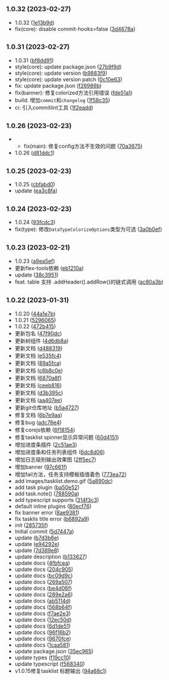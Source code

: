## <small>1.0.32 (2023-02-27)</small>

* 1.0.32 ([1e13b9d](https://gitee.com/zhangfisher/logsets/commits/1e13b9d))
* fix(core): disable <npm version patch> commit-hooks=false ([3d4678a](https://gitee.com/zhangfisher/logsets/commits/3d4678a))



## <small>1.0.31 (2023-02-27)</small>

* 1.0.31 ([bf8dd91](https://gitee.com/zhangfisher/logsets/commits/bf8dd91))
* style(core): update package.json ([27b9f9d](https://gitee.com/zhangfisher/logsets/commits/27b9f9d))
* style(core): update version ([b9883f9](https://gitee.com/zhangfisher/logsets/commits/b9883f9))
* style(core): update version patch ([0c10e63](https://gitee.com/zhangfisher/logsets/commits/0c10e63))
* fix: update package.json ([f26986b](https://gitee.com/zhangfisher/logsets/commits/f26986b))
* fix(banner): 修复colorized方法引用错误 ([fde51a1](https://gitee.com/zhangfisher/logsets/commits/fde51a1))
* build: 增加`commit`和`changelog` ([1f58c35](https://gitee.com/zhangfisher/logsets/commits/1f58c35))
* ci: 引入commitlint工具 ([1f2eadd](https://gitee.com/zhangfisher/logsets/commits/1f2eadd))



## <small>1.0.26 (2023-02-23)</small>

* - fix(main): 修复config方法不生效的问题 ([70a3675](https://gitee.com/zhangfisher/logsets/commits/70a3675))
* 1.0.26 ([d81ddc1](https://gitee.com/zhangfisher/logsets/commits/d81ddc1))



## <small>1.0.25 (2023-02-23)</small>

* 1.0.25 ([cbfabd0](https://gitee.com/zhangfisher/logsets/commits/cbfabd0))
* update ([ea3c8fa](https://gitee.com/zhangfisher/logsets/commits/ea3c8fa))



## <small>1.0.24 (2023-02-23)</small>

* 1.0.24 ([93fcdc3](https://gitee.com/zhangfisher/logsets/commits/93fcdc3))
* fix(type): 修改`DataTypeColorizeOptions`类型为可选 ([3a0b0ef](https://gitee.com/zhangfisher/logsets/commits/3a0b0ef))



## <small>1.0.23 (2023-02-21)</small>

* 1.0.23 ([a9ea5ef](https://gitee.com/zhangfisher/logsets/commits/a9ea5ef))
* 更新flex-tools依赖 ([eb1210a](https://gitee.com/zhangfisher/logsets/commits/eb1210a))
* update ([38c3951](https://gitee.com/zhangfisher/logsets/commits/38c3951))
* feat: table 支持 .addHeader().addRow()的链式调用 ([ac80a3b](https://gitee.com/zhangfisher/logsets/commits/ac80a3b))



## <small>1.0.22 (2023-01-31)</small>

* 1.0.20 ([44a1e7b](https://gitee.com/zhangfisher/logsets/commits/44a1e7b))
* 1.0.21 ([5296065](https://gitee.com/zhangfisher/logsets/commits/5296065))
* 1.0.22 ([472b415](https://gitee.com/zhangfisher/logsets/commits/472b415))
* 更新包名 ([47f90dc](https://gitee.com/zhangfisher/logsets/commits/47f90dc))
* 更新树组件 ([4d6db8a](https://gitee.com/zhangfisher/logsets/commits/4d6db8a))
* 更新文档 ([d488319](https://gitee.com/zhangfisher/logsets/commits/d488319))
* 更新文档 ([e535fc4](https://gitee.com/zhangfisher/logsets/commits/e535fc4))
* 更新文档 ([89a5fca](https://gitee.com/zhangfisher/logsets/commits/89a5fca))
* 更新文档 ([c6b8c0e](https://gitee.com/zhangfisher/logsets/commits/c6b8c0e))
* 更新文档 ([6870a8f](https://gitee.com/zhangfisher/logsets/commits/6870a8f))
* 更新文档 ([ceeb816](https://gitee.com/zhangfisher/logsets/commits/ceeb816))
* 更新文档 ([d3b395c](https://gitee.com/zhangfisher/logsets/commits/d3b395c))
* 更新文档 ([aa407ee](https://gitee.com/zhangfisher/logsets/commits/aa407ee))
* 更新git仓库地址 ([b5a4727](https://gitee.com/zhangfisher/logsets/commits/b5a4727))
* 修复文档 ([6b7e9aa](https://gitee.com/zhangfisher/logsets/commits/6b7e9aa))
* 修复bug ([adc76e4](https://gitee.com/zhangfisher/logsets/commits/adc76e4))
* 修复corejs依赖 ([6f18154](https://gitee.com/zhangfisher/logsets/commits/6f18154))
* 修复tasklist spinner显示异常问题 ([60d4151](https://gitee.com/zhangfisher/logsets/commits/60d4151))
* 增加进度条插件 ([2c51ae3](https://gitee.com/zhangfisher/logsets/commits/2c51ae3))
* 增加进度条和任务列表组件 ([6dc8d06](https://gitee.com/zhangfisher/logsets/commits/6dc8d06))
* 增加日志级别输出效果图 ([2ff5ec7](https://gitee.com/zhangfisher/logsets/commits/2ff5ec7))
* 增加banner ([97c661f](https://gitee.com/zhangfisher/logsets/commits/97c661f))
* 增加fail方法，任务支持模板插值着色 ([773ea72](https://gitee.com/zhangfisher/logsets/commits/773ea72))
* add images/tasklist.demo.gif ([5a890dc](https://gitee.com/zhangfisher/logsets/commits/5a890dc))
* add task plugin ([ba50e52](https://gitee.com/zhangfisher/logsets/commits/ba50e52))
* add task.note() ([788590a](https://gitee.com/zhangfisher/logsets/commits/788590a))
* add typescript supports ([314f3c3](https://gitee.com/zhangfisher/logsets/commits/314f3c3))
* default inline plugins ([80ecf76](https://gitee.com/zhangfisher/logsets/commits/80ecf76))
* fix banner error ([8ae9381](https://gitee.com/zhangfisher/logsets/commits/8ae9381))
* fix tasklis title error ([b6892a9](https://gitee.com/zhangfisher/logsets/commits/b6892a9))
* init ([285735f](https://gitee.com/zhangfisher/logsets/commits/285735f))
* Initial commit ([5d7447a](https://gitee.com/zhangfisher/logsets/commits/5d7447a))
* update ([b7d3b6e](https://gitee.com/zhangfisher/logsets/commits/b7d3b6e))
* update ([e94292e](https://gitee.com/zhangfisher/logsets/commits/e94292e))
* update ([7d389e8](https://gitee.com/zhangfisher/logsets/commits/7d389e8))
* update description ([b133627](https://gitee.com/zhangfisher/logsets/commits/b133627))
* update docs ([4fbfcea](https://gitee.com/zhangfisher/logsets/commits/4fbfcea))
* update docs ([204c905](https://gitee.com/zhangfisher/logsets/commits/204c905))
* update docs ([bc09d9c](https://gitee.com/zhangfisher/logsets/commits/bc09d9c))
* update docs ([269a507](https://gitee.com/zhangfisher/logsets/commits/269a507))
* update docs ([be4d06f](https://gitee.com/zhangfisher/logsets/commits/be4d06f))
* update docs ([289e2a6](https://gitee.com/zhangfisher/logsets/commits/289e2a6))
* update docs ([ab5114d](https://gitee.com/zhangfisher/logsets/commits/ab5114d))
* update docs ([568b64f](https://gitee.com/zhangfisher/logsets/commits/568b64f))
* update docs ([f7ae2e3](https://gitee.com/zhangfisher/logsets/commits/f7ae2e3))
* update docs ([12ec50d](https://gitee.com/zhangfisher/logsets/commits/12ec50d))
* update docs ([6d1de51](https://gitee.com/zhangfisher/logsets/commits/6d1de51))
* update docs ([96f16b2](https://gitee.com/zhangfisher/logsets/commits/96f16b2))
* update docs ([9670fce](https://gitee.com/zhangfisher/logsets/commits/9670fce))
* update docs ([1caa581](https://gitee.com/zhangfisher/logsets/commits/1caa581))
* update package.json ([35ec965](https://gitee.com/zhangfisher/logsets/commits/35ec965))
* update types ([f19cc10](https://gitee.com/zhangfisher/logsets/commits/f19cc10))
* update typescript ([f568340](https://gitee.com/zhangfisher/logsets/commits/f568340))
* v1.0.15修复tasklist 标题输出 ([94a68c1](https://gitee.com/zhangfisher/logsets/commits/94a68c1))



